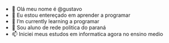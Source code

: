 - 👋 Olá meu nome é @gustavo
- 👀 Eu estou entereçado em aprender a programar 
- 🌱 I’m currently learning a programar 
- 💞️ Sou aluno de rede politica do paraná 
- 📫 Iniciei meus estudos em informatica agora no ensino medio 

<!---
gtychef140507/gtychef140507 is a ✨ special ✨ repository because its `README.md` (this file) appears on your GitHub profile.
You can click the Preview link to take a look at your changes.
--->
